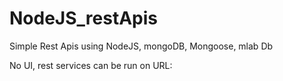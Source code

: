 # NodeJS_restApis


Simple Rest Apis using NodeJS, mongoDB, Mongoose, mlab Db 

No UI, rest services can be run on URL:
